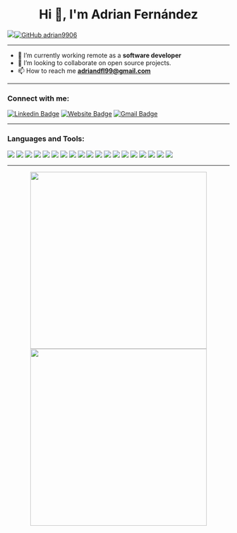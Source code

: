 <h1 align="center">Hi 👋, I'm Adrian Fernández</h1>

<img src="http://views.whatilearened.today/views/github/adrian9906/views.svg"/>[![GitHub adrian9906](https://img.shields.io/github/followers/adrian9906?label=follow&style=social)](https://github.com/adrian9906)

---

- 🌱 I’m currently working remote as a **software developer**
- 👯 I’m looking to collaborate on open source projects.
- 📫 How to reach me **adriandfl99@gmail.com**

---

<h3 align="left">Connect with me:</h3>

[![Linkedin Badge](https://img.shields.io/badge/-AdrianFern%C3%A1ndez-blue?style=flat-square&logo=Linkedin&logoColor=white&link=https://www.linkedin.com/in/adrian-d-fernandez-12096b297/)](https://www.linkedin.com/in/adrian-d-fernandez-12096b297/) [![Website Badge](https://img.shields.io/badge/-portfolio-e34f26?style=flat-square&logo=HTML5&logoColor=white&link=https://software-porfolio-web.vercel.app/)](https://software-porfolio-web.vercel.app/)  [![Gmail Badge](https://img.shields.io/badge/-adriandfl99@gmail.com-d14836?style=flat-square&logo=Gmail&logoColor=white&link=mailto:adriandfl99@gmail.com)](mailto:adriandfl99@gmail.com)

---

<h3 align="left">Languages and Tools:</h3>

<p>
    <img src="https://img.shields.io/badge/-Visual%20Studio%20Code-23A9F2?style=flat-square&logo=Visual%20Studio%20Code&logoColor=white"/>
    <img src="https://img.shields.io/badge/-Github-181717?style=flat-square&logo=GitHub&logoColor=white"/>
    <img src="https://img.shields.io/badge/-Git-F44D27?style=flat-square&logo=Git&logoColor=white"/>
    <img src="https://img.shields.io/badge/-NPM-CB3837?style=flat-square&logo=NPM&logoColor=white"/>
    <img src="https://img.shields.io/badge/-Python-C5A600?style=flat-square&logo=Python&logoColor=white"/>
    <img src="https://img.shields.io/badge/-MySQL-F29111?style=flat-square&logo=MySQL&logoColor=white"/>
    <img src="https://img.shields.io/badge/-Postgresql-5849BE?style=flat-square&logo=Postgresql&logoColor=blue"/>
    <img src="https://img.shields.io/badge/-Next.js-05427c?style=flat-square&logo=Next.js&logoColor=black%22"/>
    <img src="https://img.shields.io/badge/-Javascript-F29111?style=flat-square&logo=Javascript&logoColor=white"/>
	<img src="https://img.shields.io/badge/-Docker-23A9F2?style=flat-square&logo=Docker&logoColor=white"/>
    <img src="https://img.shields.io/badge/-Java-E34F26?style=flat-square&logo=Java&logoColor=white"/>
    <img src="https://img.shields.io/badge/-MongoDB-42B883?style=flat-square&logo=MongoDB&logoColor=white"/>
    <img src="https://img.shields.io/badge/-Postman-F29111?style=flat-square&logo=Postman&logoColor=white"/>
    <img src="https://img.shields.io/badge/-.Net-512bd4?style=flat-square&logo=.Net&logoColor=white"/>
    <img src="https://img.shields.io/badge/-NodeJS-42B883?style=flat-square&logo=NodeJS&logoColor=white"/>
    <img src="https://img.shields.io/badge/-Django-053B30?style=flat-square&logo=Django&logoColor=white"/>
    <img src="https://img.shields.io/badge/-Flask-000000?style=flat-square&logo=Flask&logoColor=white"/>
    <img src="https://img.shields.io/badge/-UML-BDA558?style=flat-square&logo=UML&logoColor=white"/>
    <img src="https://img.shields.io/badge/-Pycharm-0D9579?style=flat-square&logo=Pycharm&logoColor=white"/>
</p>


---

<p align = "center">
  <img src = "https://github-readme-stats.vercel.app/api?username=adrian9906&show_icons=true&theme=bear" width = 400>
  <img src = "https://github-readme-streak-stats.herokuapp.com/?user=adrian9906&theme=dark&hide_border=true" width = 400>
</p>
